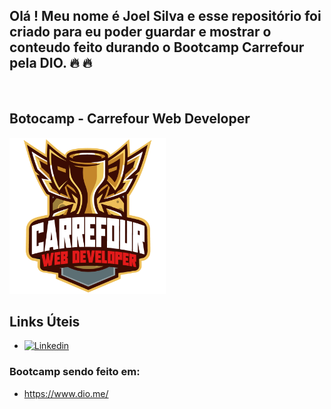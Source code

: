 ## Olá ! Meu nome é **Joel Silva** e esse repositório foi criado para eu poder guardar e mostrar o conteudo feito durando o **Bootcamp Carrefour** pela **DIO**. 🔥 🔥
<br>

## Botocamp - Carrefour Web Developer

<img src="src/assets/to_readme/carrefour-bootcamp.png" width="250">

## Links Úteis

 - [![Linkedin](https://img.shields.io/badge/LinkedIn-0077B5?style=for-the-badge&logo=linkedin&logoColor=white)](https://www.linkedin.com/in/joelpjs/)
### Bootcamp sendo feito em: 
 - https://www.dio.me/ 
